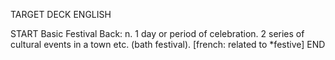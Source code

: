 TARGET DECK
ENGLISH

START
Basic
Festival
Back: n. 1 day or period of celebration. 2 series of cultural events in a town etc. (bath festival). [french: related to *festive]
END
